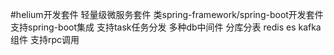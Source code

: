 #helium开发套件
    轻量级微服务套件
    类spring-framework/spring-boot开发套件
    支持spring-boot集成
    支持task任务分发
    多种db中间件
        分库分表
        redis
        es
        kafka组件
    支持rpc调用
    

    